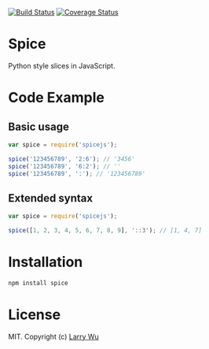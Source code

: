 [![Build Status](https://travis-ci.org/lw7360/spicejs.svg?branch=master)](https://travis-ci.org/lw7360/spicejs)
[![Coverage Status](https://coveralls.io/repos/lw7360/spicejs/badge.svg?branch=master&service=github)](https://coveralls.io/github/lw7360/spicejs?branch=master)

# Spice

Python style slices in JavaScript.

# Code Example

## Basic usage
```js
var spice = require('spicejs');

spice('123456789', '2:6'); // '3456'
spice('123456789', '6:2'); // ''
spice('123456789', ':'); // '123456789'
```

## Extended syntax

```js
var spice = require('spicejs');

spice([1, 2, 3, 4, 5, 6, 7, 8, 9], '::3'); // [1, 4, 7]
```

# Installation

```bash
npm install spice
```

# License

MIT. Copyright (c) [Larry Wu](http://larrywu.com/)